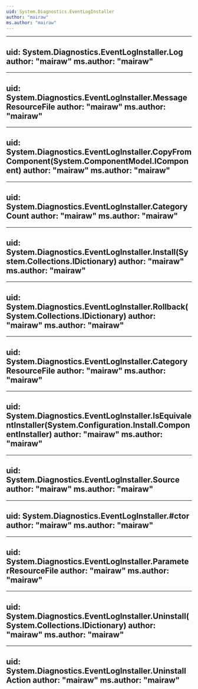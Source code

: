```yaml
---
uid: System.Diagnostics.EventLogInstaller
author: "mairaw"
ms.author: "mairaw"
---
```


---
uid: System.Diagnostics.EventLogInstaller.Log
author: "mairaw"
ms.author: "mairaw"
---

---
uid: System.Diagnostics.EventLogInstaller.MessageResourceFile
author: "mairaw"
ms.author: "mairaw"
---

---
uid: System.Diagnostics.EventLogInstaller.CopyFromComponent(System.ComponentModel.IComponent)
author: "mairaw"
ms.author: "mairaw"
---

---
uid: System.Diagnostics.EventLogInstaller.CategoryCount
author: "mairaw"
ms.author: "mairaw"
---

---
uid: System.Diagnostics.EventLogInstaller.Install(System.Collections.IDictionary)
author: "mairaw"
ms.author: "mairaw"
---

---
uid: System.Diagnostics.EventLogInstaller.Rollback(System.Collections.IDictionary)
author: "mairaw"
ms.author: "mairaw"
---

---
uid: System.Diagnostics.EventLogInstaller.CategoryResourceFile
author: "mairaw"
ms.author: "mairaw"
---

---
uid: System.Diagnostics.EventLogInstaller.IsEquivalentInstaller(System.Configuration.Install.ComponentInstaller)
author: "mairaw"
ms.author: "mairaw"
---

---
uid: System.Diagnostics.EventLogInstaller.Source
author: "mairaw"
ms.author: "mairaw"
---

---
uid: System.Diagnostics.EventLogInstaller.#ctor
author: "mairaw"
ms.author: "mairaw"
---

---
uid: System.Diagnostics.EventLogInstaller.ParameterResourceFile
author: "mairaw"
ms.author: "mairaw"
---

---
uid: System.Diagnostics.EventLogInstaller.Uninstall(System.Collections.IDictionary)
author: "mairaw"
ms.author: "mairaw"
---

---
uid: System.Diagnostics.EventLogInstaller.UninstallAction
author: "mairaw"
ms.author: "mairaw"
---
